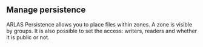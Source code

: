## Manage persistence

ARLAS Persistence allows you to place files within zones. A zone is visible by groups. It is also possible to set the access: writers, readers and whether it is public or not.

<!-- termynal -->
```shell
